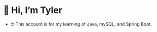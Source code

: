 # 👋 Hi, I’m Tyler
- 🤓 This account is for my learning of Java, mySQL, and Spring Boot.

<!---
tylerjlivermore/tylerjlivermore is a ✨ special ✨ repository because its `README.md` (this file) appears on your GitHub profile.
You can click the Preview link to take a look at your changes.
--->
